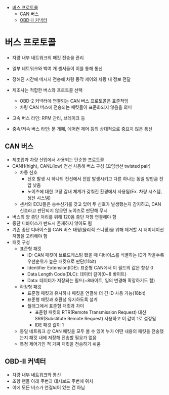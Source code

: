 - [버스 프로토콜](#버스-프로토콜)
  - [CAN 버스](#can-버스)
  - [OBD-II 커넥터](#obd-ii-커넥터)

# 버스 프로토콜

+ 차량 내부 네트워크의 패킷 전송을 관리
+ 일부 네트워크와 백여 개 센서들이 이를 통해 통신
+ 정해진 시간에 메시지 전송해 차량 동작 제어와 차량 내 정보 전달
+ 제조사는 적합한 버스와 프로토콜 선택
  + OBD-2 커넥터에 연결되는 CAN 버스 프로토콜은 표준적임
  + 차량 CAN 버스에 전송되는 패킷들이 표준화되지 않음을 의미

+ 고속 버스 라인: RPM 관리, 브레이크 등
+ 중속/저속 버스 라인: 문 개폐, 에어컨 제어 등의 상대적으로 중요치 않은 통신

## CAN 버스

+ 제조업과 차량 산업에서 사용되는 단순한 프로토콜
+ CANH(high), CANL(low) 전선 사용해 버스 구성 (꼬임쌍선 twisted pair)
  + 차동 신호
    + 신호 발생 시 하나의 전선에서 전압 발생시키고 다른 하나는 동일 양만큼 전압 낮춤
    + 노이즈에 대한 고장 감내 체계가 갖춰진 환경에서 사용됨(Ex. 차량 시스템, 생산 시스템)
  + 센서와 ECU들은 송수신기를 갖고 있어 두 신호가 발생했는지 감지하고, CAN 신호라고 판단되지 않으면 노이즈로 판단해 무시
+ 버스의 양 종단 처리를 위해 120옴 종단 저항 연결해야 함
+ 종단 디바이스가 반드시 존재하지 않아도 됨
+ 기존 종단 디바이스를 CAN 버스 태핑(물리적 스니핑)을 위해 제거할 시 터미네이션 저항을 고려해야 함
+ 패킷 구성
  + 표준형 패킷
    + ID: CAN 패킷이 브로드캐스팅 됐을 때 디바이스를 식별하는 ID가 작을수록 우선순위가 높은 패킷으로 판단(11bit)
    + Identifier Extension(IDE): 표준형 CAN에서 이 필드의 값은 항상 0
    + Data Length Code(DLC): 데이터 길이(0~8 바이트)
    + Data: 데이터가 저장되는 필드(~8바이트, 임의 변경해 확장하기도 함)
  + 확장형 패킷
    + 표준형 패킷과 유사하나 패킷을 연결해 더 긴 ID 사용 가능(18bit)
    + 표준형 패킷과 호환성 유지하도록 설계
    + 플래그에서 표준형 패킷과 차이
      + 표준형 패킷의 RTR(Remote Transmission Request) 대신 SRR(Substitute Remote Request) 사용하고 이 값이 1로 설정됨
      + IDE 패킷 값이 1
  + 동일 네트워크 상 CAN 패킷을 모두 볼 수 있어 누가 어떤 내용의 패킷을 전송했는지 패킷 내에 저장해 전송할 필요가 없음
  + 특정 제어기인 척 가짜 패킷을 전송하기 쉬움

## OBD-II 커넥터

+ 차량 내부 네트워크와 통신
+ 조향 핸들 아래 주변과 대시보드 주변에 위치
+ 이에 모든 버스가 연결되어 있는 건 아님